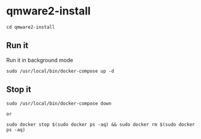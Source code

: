 # qmware2-install
```
cd qmware2-install
```

## Run it
Run it in background mode
```
sudo /usr/local/bin/docker-compose up -d
```

## Stop it

```
sudo /usr/local/bin/docker-compose down

or

sudo docker stop $(sudo docker ps -aq) && sudo docker rm $(sudo docker ps -aq)
```
